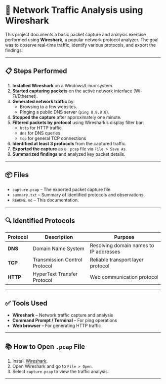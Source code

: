 # 🧪 Network Traffic Analysis using Wireshark

This project documents a basic packet capture and analysis exercise performed using **Wireshark**, a popular network protocol analyzer. The goal was to observe real-time traffic, identify various protocols, and export the findings.

---

## 📋 Steps Performed

1. **Installed Wireshark** on a Windows/Linux system.
2. **Started capturing packets** on the active network interface (Wi-Fi/Ethernet).
3. **Generated network traffic** by:
   - Browsing to a few websites.
   - Pinging a public DNS server (`ping 8.8.8.8`).
4. **Stopped the capture** after approximately one minute.
5. **Filtered packets by protocol** using Wireshark’s display filter bar:
   - `http` for HTTP traffic
   - `dns` for DNS queries
   - `tcp` for general TCP connections
6. **Identified at least 3 protocols** from the captured traffic.
7. **Exported the capture** as a `.pcap` file via `File > Save As`.
8. **Summarized findings** and analyzed key packet details.

---

## 📦 Files

- `capture.pcap` – The exported packet capture file.
- `summary.txt` – Summary of identified protocols and observations.
- `README.md` – This documentation.

---

## 🔍 Identified Protocols

| Protocol | Description                         | Purpose                     |
|----------|-------------------------------------|-----------------------------|
| **DNS**  | Domain Name System                  | Resolving domain names to IP addresses |
| **TCP**  | Transmission Control Protocol       | Reliable transport layer protocol |
| **HTTP** | HyperText Transfer Protocol         | Web communication protocol  |

---


## ✅ Tools Used

- **Wireshark** – Network traffic capture and analysis
- **Command Prompt / Terminal** – For ping operations
- **Web browser** – For generating HTTP traffic

---

## 📚 How to Open `.pcap` File

1. Install [Wireshark](https://www.wireshark.org/download.html).
2. Open Wireshark and go to `File > Open`.
3. Select `capture.pcap` to view the traffic analysis.

---


